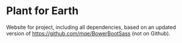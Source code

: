 # Plant for Earth
Website for project, including all dependencies, based on an updated version of https://github.com/mqe/BowerBootSass (not on Github).